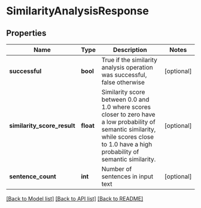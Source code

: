 # SimilarityAnalysisResponse

## Properties
Name | Type | Description | Notes
------------ | ------------- | ------------- | -------------
**successful** | **bool** | True if the similarity analysis operation was successful, false otherwise | [optional] 
**similarity_score_result** | **float** | Similarity score between 0.0 and 1.0 where scores closer to zero have a low probability of semantic similarity, while scores close to 1.0 have a high probability of semantic similarity. | [optional] 
**sentence_count** | **int** | Number of sentences in input text | [optional] 

[[Back to Model list]](../README.md#documentation-for-models) [[Back to API list]](../README.md#documentation-for-api-endpoints) [[Back to README]](../README.md)


